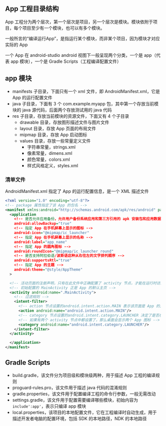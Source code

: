 ## App 工程目录结构

App 工程分为两个层次，第一个层次是项目，另一个层次是模块。模块依附于项目，每个项目至少有一个模块，也可以有多个模块。

一般所言的“编译运行App”，是指运行某个模块，而非某个项目，因为模块才对应实际的 App

一个 App 在 android-studio android 视图下一般呈现两个分类，一个是 app（代表 app 模块），一个是 Gradle Scripts（工程编译配置文件）

## app 模块

- manifests 子目录，下面只有一个 xml 文件，即 AndroidManifest.xml，它是 App 的运行配置文件
- java 子目录，下面有 3 个 com.example.myapp 包，其中第一个存放当前模块的 java 源代码，后面两个存放测试用的 java 代码
- res 子目录，存放当前模块的资源文件，下面又有 4 个子目录
  - drawable 目录，存放图形描述文件与图片文件
  - layout 目录，存放 App 页面的布局文件
  - mipmap 目录，存放 App 启动图标
  - values 目录，存放一些常量定义文件
    - 字符串常量，strings.xml
    - 像素常量，dimens.xml
    - 颜色常量，colors.xml
    - 样式风格定义，styles.xml

### 清单文件

AndroidManifest.xml 指定了 App 的运行配置信息，是一个 XML 描述文件

```xml
<?xml version="1.0" encoding="utf-8"?>
<!-- package 属性指定了该 App 的包名 -->
<manifest xmlns:android="http://schemas.android.com/apk/res/android" package="com.example.appname">
  <application
    <!-- 是否允许应用备份，允许用户备份系统应用和第三方引用的 apk 安装包和应用数据 -->
    android:allowBackup="true"
    <!-- 指定 App 在手机屏幕上显示的图标 -->
    android:icon="@mipmap/ic_launcher"
    <!-- 指定 App 在手机屏幕上显示的名称 -->
    android:label="app_name"
    <!-- 指定 App 的圆角图标 -->
    android:roundIcon="@mipmap/ic_launcher_round"
    <!-- 是否支持阿拉伯语/波斯语这种从右往左的文字排列顺序 -->
    android:supportsRtl="true"
    <!-- 指定 App 的主题 -->
    android:theme="@style/AppTheme"
  >

  <!-- 活动页面的注册声明，只有在此文件中正确配置了 activity 节点，才能在运行时访问对应的活动页面 -->
  <!-- 初始配置的 MainActivity 正是 App 的默认主页 -->
  <activity android:name=".MainActivity">
    <!-- 过滤规则 -->
    <intent-filter>
      <!-- action 节点设置的android.intent.action.MAIN 表示该页面是 App 的入口页面 -->
      <action android:name="android.intent.action.MAIN"/>
      <!-- category 节点设置的android.intent.category.LAUNCHER 决定了是否在手机屏幕上显示 App 图标 -->
      <!-- 如果有两个 activity 节点中都设置了，那么桌面会显示两个 App 图标 -->
      <category android:name="android.intent.category.LAUNCHER"/>
    </intent-filter>
  </activity>

  </application>
</manifest>
```

## Gradle Scripts

- build.gradle，该文件分为项目级和模块级两种，用于描述 App 工程的编译规则
- proguard-rules.pro，该文件用于描述 java 代码的混淆规则
- gradle.properties，该文件用于配置编译工程的命令行参数，一般无需改动
- settings.gradle，该文件用于配置需要编译哪些模块，初始内容为 `include':app'`，表示只编译 app 模块
- local.properties，该项目的本地配置文件，它在工程编译时自动生成，用于描述开发者电脑的配置环境，包括 SDK 的本地路径，NDK 的本地路径
